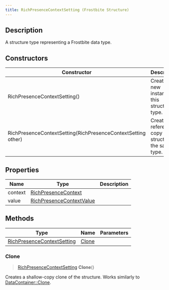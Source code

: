 ```yaml
---
title: RichPresenceContextSetting (Frostbite Structure)
---
```

## Description

A structure type representing a Frostbite data type.

## Constructors

| Constructor                                                  | Description                                              |
| ------------------------------------------------------------ | -------------------------------------------------------- |
| RichPresenceContextSetting()                                 | Create a new instance of this structure type.            |
| RichPresenceContextSetting(RichPresenceContextSetting other) | Create a reference copy of a structure of the same type. |

## Properties

| Name    | Type                                                 | Description |
| ------- | ---------------------------------------------------- | ----------- |
| context | [RichPresenceContext](RichPresenceContext)           |             |
| value   | [RichPresenceContextValue](RichPresenceContextValue) |             |

## Methods

| Type                                                     | Name            | Parameters |
| -------------------------------------------------------- | --------------- | ---------- |
| [RichPresenceContextSetting](RichPresenceContextSetting) | [Clone](#clone) |            |

### Clone

> [RichPresenceContextSetting](RichPresenceContextSetting) **Clone**()

Creates a shallow-copy clone of the structure. Works similarly to [DataContainer::Clone](/vext/ref/cls/shr/datacontainer#clone).
